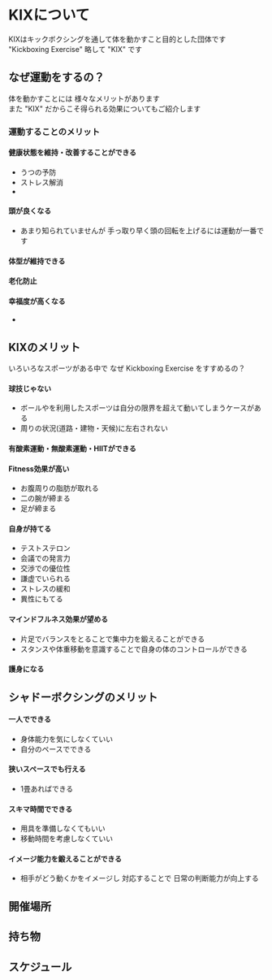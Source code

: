 # KIXについて
KIXはキックボクシングを通して体を動かすこと目的とした団体です  
"Kickboxing Exercise" 略して "KIX" です

## なぜ運動をするの？
体を動かすことには 様々なメリットがあります  
また "KIX" だからこそ得られる効果についてもご紹介します

### 運動することのメリット
#### 健康状態を維持・改善することができる
- うつの予防
- ストレス解消
- 

#### 頭が良くなる
- あまり知られていませんが 手っ取り早く頭の回転を上げるには運動が一番です

#### 体型が維持できる

#### 老化防止

#### 幸福度が高くなる
- 

## KIXのメリット
いろいろなスポーツがある中で なぜ Kickboxing Exercise をすすめるの？

#### 球技じゃない
- ボールやを利用したスポーツは自分の限界を超えて動いてしまうケースがある
- 周りの状況(道路・建物・天候)に左右されない

#### 有酸素運動・無酸素運動・HIITができる

#### Fitness効果が高い
- お腹周りの脂肪が取れる
- 二の腕が締まる
- 足が締まる
 
#### 自身が持てる
- テストステロン
- 会議での発言力
- 交渉での優位性
- 謙虚でいられる
- ストレスの緩和
- 異性にもてる

#### マインドフルネス効果が望める
- 片足でバランスをとることで集中力を鍛えることができる
- スタンスや体重移動を意識することで自身の体のコントロールができる

#### 護身になる


## シャドーボクシングのメリット

#### 一人でできる
- 身体能力を気にしなくていい
- 自分のペースでできる

#### 狭いスペースでも行える
- 1畳あればできる

#### スキマ時間でできる
- 用具を準備しなくてもいい
- 移動時間を考慮しなくていい

#### イメージ能力を鍛えることができる
- 相手がどう動くかをイメージし 対応することで 日常の判断能力が向上する

## 開催場所

## 持ち物

## スケジュール